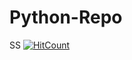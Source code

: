 # Python-Repo
SS
[![HitCount](http://hits.dwyl.io/{arashfeizpour}/{Python-Repo}.svg)](http://hits.dwyl.io/{arashfeizpour}/{Python-Repo})
